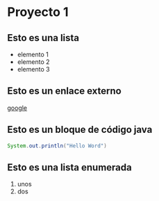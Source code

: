 # Proyecto 1
## Esto es una lista
* elemento 1 
* elemento 2
* elemento 3
## Esto es un enlace externo
[google](http://www.google.es)

## Esto es un bloque de código java
````java
System.out.println("Hello Word")
````
## Esto es una lista enumerada
1. unos
2. dos
